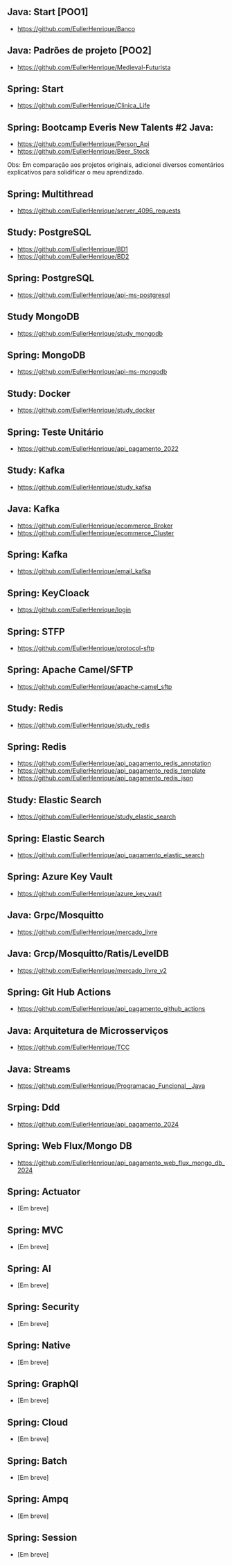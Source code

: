 ## Java: Start [POO1]

- https://github.com/EullerHenrique/Banco

## Java: Padrões de projeto [POO2]

- https://github.com/EullerHenrique/Medieval-Futurista

## Spring: Start

- https://github.com/EullerHenrique/Clinica_Life
  
## Spring: Bootcamp Everis New Talents #2 Java:
  
- https://github.com/EullerHenrique/Person_Api
- https://github.com/EullerHenrique/Beer_Stock

Obs: Em comparação aos projetos originais, adicionei diversos comentários explicativos para solidificar o meu aprendizado.

## Spring: Multithread 
  
- https://github.com/EullerHenrique/server_4096_requests

## Study: PostgreSQL

- https://github.com/EullerHenrique/BD1
- https://github.com/EullerHenrique/BD2

## Spring: PostgreSQL

- https://github.com/EullerHenrique/api-ms-postgresql
   
## Study MongoDB

- https://github.com/EullerHenrique/study_mongodb

## Spring: MongoDB

- https://github.com/EullerHenrique/api-ms-mongodb
  
## Study: Docker
   
- https://github.com/EullerHenrique/study_docker

## Spring: Teste Unitário

- https://github.com/EullerHenrique/api_pagamento_2022

## Study: Kafka

- https://github.com/EullerHenrique/study_kafka

## Java: Kafka

- https://github.com/EullerHenrique/ecommerce_Broker
- https://github.com/EullerHenrique/ecommerce_Cluster

## Spring: Kafka

- https://github.com/EullerHenrique/email_kafka

## Spring: KeyCloack
  
- https://github.com/EullerHenrique/login

## Spring: STFP
  
- https://github.com/EullerHenrique/protocol-sftp

## Spring: Apache Camel/SFTP
  
- https://github.com/EullerHenrique/apache-camel_sftp 

## Study: Redis

- https://github.com/EullerHenrique/study_redis

## Spring: Redis
  
- https://github.com/EullerHenrique/api_pagamento_redis_annotation
- https://github.com/EullerHenrique/api_pagamento_redis_template
- https://github.com/EullerHenrique/api_pagamento_redis_json
  
## Study: Elastic Search
  	
- https://github.com/EullerHenrique/study_elastic_search

## Spring: Elastic Search

- https://github.com/EullerHenrique/api_pagamento_elastic_search

## Spring: Azure Key Vault
  
- https://github.com/EullerHenrique/azure_key_vault
  
## Java: Grpc/Mosquitto

- https://github.com/EullerHenrique/mercado_livre

## Java: Grcp/Mosquitto/Ratis/LevelDB

- https://github.com/EullerHenrique/mercado_livre_v2
 
## Spring: Git Hub Actions

- https://github.com/EullerHenrique/api_pagamento_github_actions

## Java: Arquitetura de Microsserviços

- https://github.com/EullerHenrique/TCC

## Java: Streams

- https://github.com/EullerHenrique/Programacao_Funcional__Java

## Srping: Ddd

- https://github.com/EullerHenrique/api_pagamento_2024

## Spring: Web Flux/Mongo DB

- https://github.com/EullerHenrique/api_pagamento_web_flux_mongo_db_2024

## Spring: Actuator

- [Em breve]

## Spring: MVC

- [Em breve]

## Spring: AI

- [Em breve]

## Spring: Security

- [Em breve]

## Spring: Native

- [Em breve]

## Spring: GraphQl

- [Em breve]

## Spring: Cloud

- [Em breve]

## Spring: Batch

- [Em breve]

## Spring: Ampq

- [Em breve]

## Spring: Session

- [Em breve]


